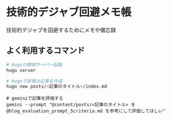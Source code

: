 # 技術的デジャブ回避メモ帳

技術的デジャブを回避するためにメモや備忘録

## よく利用するコマンド

```bash
# Hugoの開発サーバー起動
hugo server
```

```bash
# Hugoで新規の記事を作成
hugo new posts/<記事のタイトル>/index.md
```

```
# geminiで記事を評価する
gemini --prompt "@content/posts/<記事のタイトル> を @blog_evaluation_prompt_5criteria.md を参考にして評価してほしい"
```
